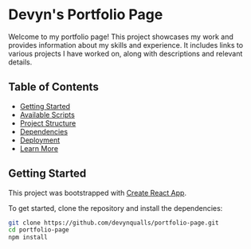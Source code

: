 # Devyn's Portfolio Page

Welcome to my portfolio page! This project showcases my work and provides information about my skills and experience. It includes links to various projects I have worked on, along with descriptions and relevant details.

## Table of Contents

- [Getting Started](#getting-started)
- [Available Scripts](#available-scripts)
- [Project Structure](#project-structure)
- [Dependencies](#dependencies)
- [Deployment](#deployment)
- [Learn More](#learn-more)

## Getting Started

This project was bootstrapped with [Create React App](https://github.com/facebook/create-react-app).

To get started, clone the repository and install the dependencies:

```sh
git clone https://github.com/devynqualls/portfolio-page.git
cd portfolio-page
npm install